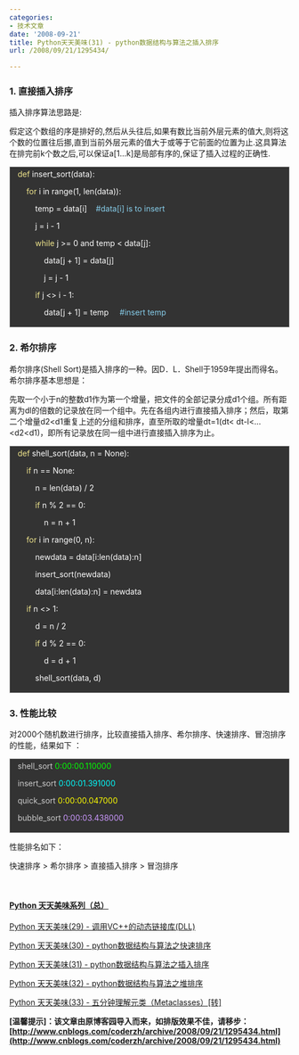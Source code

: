 ```yaml
---
categories:
- 技术文章
date: '2008-09-21'
title: Python天天美味(31) - python数据结构与算法之插入排序
url: /2008/09/21/1295434/

---
```



### 1. 直接插入排序

插入排序算法思路是:

假定这个数组的序是排好的,然后从头往后,如果有数比当前外层元素的值大,则将这个数的位置往后挪,直到当前外层元素的值大于或等于它前面的位置为止.这具算法在排完前k个数之后,可以保证a[1&#8230;k]是局部有序的,保证了插入过程的正确性.

<div style="border: 1px solid #cccccc; padding: 4px 5px 4px 14px; background-color: #333333; color: #cccccc;"><span style="color: #f0e68c;">def</span> <span style="color: #ffffff;">insert_sort</span><span style="color: #ffffff;">(</span><span style="color: #ffffff;">data</span><span style="color: #ffffff;">):</span>

<span style="color: #ffffff;">&nbsp;&nbsp;&nbsp; </span><span style="color: #f0e68c;">for</span> <span style="color: #ffffff;">i</span> <span style="color: #ffffff;">in</span> <span style="color: #ffffff;">range</span><span style="color: #ffffff;">(</span><span style="color: #ffffff;">1</span><span style="color: #ffffff;">,</span> <span style="color: #ffffff;">len</span><span style="color: #ffffff;">(</span><span style="color: #ffffff;">data</span><span style="color: #ffffff;">)):</span>

<span style="color: #ffffff;">&nbsp;&nbsp;&nbsp;&nbsp;&nbsp;&nbsp;&nbsp; </span><span style="color: #ffffff;">temp</span> <span style="color: #ffffff;">=</span> <span style="color: #ffffff;">data</span><span style="color: #ffffff;">[</span><span style="color: #ffffff;">i</span><span style="color: #ffffff;">]</span><span style="color: #ffffff;">&nbsp;&nbsp;&nbsp; </span><span style="color: #87ceeb;">#data[i] is to insert</span>

<span style="color: #ffffff;">&nbsp;&nbsp;&nbsp;&nbsp;&nbsp;&nbsp;&nbsp; </span><span style="color: #ffffff;">j</span> <span style="color: #ffffff;">=</span> <span style="color: #ffffff;">i</span> <span style="color: #ffffff;">-</span> <span style="color: #ffffff;">1</span>

<span style="color: #ffffff;">&nbsp;&nbsp;&nbsp;&nbsp;&nbsp;&nbsp;&nbsp; </span><span style="color: #f0e68c;">while</span> <span style="color: #ffffff;">j</span> <span style="color: #ffffff;">&gt;=</span> <span style="color: #ffffff;">0</span> <span style="color: #ffffff;">and</span> <span style="color: #ffffff;">temp</span> <span style="color: #ffffff;">&lt;</span> <span style="color: #ffffff;">data</span><span style="color: #ffffff;">[</span><span style="color: #ffffff;">j</span><span style="color: #ffffff;">]:</span>

<span style="color: #ffffff;">&nbsp;&nbsp;&nbsp;&nbsp;&nbsp;&nbsp;&nbsp;&nbsp;&nbsp;&nbsp;&nbsp; </span><span style="color: #ffffff;">data</span><span style="color: #ffffff;">[</span><span style="color: #ffffff;">j</span> <span style="color: #ffffff;">+</span> <span style="color: #ffffff;">1</span><span style="color: #ffffff;">]</span> <span style="color: #ffffff;">=</span> <span style="color: #ffffff;">data</span><span style="color: #ffffff;">[</span><span style="color: #ffffff;">j</span><span style="color: #ffffff;">]</span>

<span style="color: #ffffff;">&nbsp;&nbsp;&nbsp;&nbsp;&nbsp;&nbsp;&nbsp;&nbsp;&nbsp;&nbsp;&nbsp; </span><span style="color: #ffffff;">j</span> <span style="color: #ffffff;">=</span> <span style="color: #ffffff;">j</span> <span style="color: #ffffff;">-</span> <span style="color: #ffffff;">1</span>

<span style="color: #ffffff;">&nbsp;&nbsp;&nbsp;&nbsp;&nbsp;&nbsp;&nbsp; </span><span style="color: #f0e68c;">if</span> <span style="color: #ffffff;">j</span> <span style="color: #ffffff;">&lt;&gt;</span> <span style="color: #ffffff;">i</span> <span style="color: #ffffff;">-</span> <span style="color: #ffffff;">1</span><span style="color: #ffffff;">:</span>

<span style="color: #ffffff;">&nbsp;&nbsp;&nbsp;&nbsp;&nbsp;&nbsp;&nbsp;&nbsp;&nbsp;&nbsp;&nbsp; </span><span style="color: #ffffff;">data</span><span style="color: #ffffff;">[</span><span style="color: #ffffff;">j</span> <span style="color: #ffffff;">+</span> <span style="color: #ffffff;">1</span><span style="color: #ffffff;">]</span> <span style="color: #ffffff;">=</span> <span style="color: #ffffff;">temp</span><span style="color: #ffffff;">&nbsp;&nbsp;&nbsp;&nbsp; </span><span style="color: #87ceeb;">#insert temp</span></div>

### 2. 希尔排序

希尔排序(Shell Sort)是插入排序的一种。因D．L．Shell于1959年提出而得名。希尔排序基本思想是：

先取一个小于n的整数d1作为第一个增量，把文件的全部记录分成d1个组。所有距离为dl的倍数的记录放在同一个组中。先在各组内进行直接插入排序；然后，取第二个增量d2&lt;d1重复上述的分组和排序，直至所取的增量dt=1(dt&lt; dt-l&lt;&#8230;&lt;d2&lt;d1)，即所有记录放在同一组中进行直接插入排序为止。

<div style="border: 1px solid #cccccc; padding: 4px 5px 4px 14px; background-color: #333333; color: #cccccc;"><span style="color: #f0e68c;">def</span> <span style="color: #ffffff;">shell_sort</span><span style="color: #ffffff;">(</span><span style="color: #ffffff;">data</span><span style="color: #ffffff;">,</span> <span style="color: #ffffff;">n</span> <span style="color: #ffffff;">=</span> <span style="color: #ffffff;">None</span><span style="color: #ffffff;">):</span>

<span style="color: #ffffff;">&nbsp;&nbsp;&nbsp; </span><span style="color: #f0e68c;">if</span> <span style="color: #ffffff;">n</span> <span style="color: #ffffff;">==</span> <span style="color: #ffffff;">None</span><span style="color: #ffffff;">:</span>

<span style="color: #ffffff;">&nbsp;&nbsp;&nbsp;&nbsp;&nbsp;&nbsp;&nbsp; </span><span style="color: #ffffff;">n</span> <span style="color: #ffffff;">=</span> <span style="color: #ffffff;">len</span><span style="color: #ffffff;">(</span><span style="color: #ffffff;">data</span><span style="color: #ffffff;">)</span> <span style="color: #ffffff;">/</span> <span style="color: #ffffff;">2</span>

<span style="color: #ffffff;">&nbsp;&nbsp;&nbsp;&nbsp;&nbsp;&nbsp;&nbsp; </span><span style="color: #f0e68c;">if</span> <span style="color: #ffffff;">n</span> <span style="color: #ffffff;">%</span> <span style="color: #ffffff;">2</span> <span style="color: #ffffff;">==</span> <span style="color: #ffffff;">0</span><span style="color: #ffffff;">:</span>

<span style="color: #ffffff;">&nbsp;&nbsp;&nbsp;&nbsp;&nbsp;&nbsp;&nbsp;&nbsp;&nbsp;&nbsp;&nbsp; </span><span style="color: #ffffff;">n</span> <span style="color: #ffffff;">=</span> <span style="color: #ffffff;">n</span> <span style="color: #ffffff;">+</span> <span style="color: #ffffff;">1</span>

<span style="color: #ffffff;">&nbsp;&nbsp;&nbsp; </span><span style="color: #f0e68c;">for</span> <span style="color: #ffffff;">i</span> <span style="color: #ffffff;">in</span> <span style="color: #ffffff;">range</span><span style="color: #ffffff;">(</span><span style="color: #ffffff;">0</span><span style="color: #ffffff;">,</span> <span style="color: #ffffff;">n</span><span style="color: #ffffff;">):</span>

<span style="color: #ffffff;">&nbsp;&nbsp;&nbsp;&nbsp;&nbsp;&nbsp;&nbsp; </span><span style="color: #ffffff;">newdata</span> <span style="color: #ffffff;">=</span> <span style="color: #ffffff;">data</span><span style="color: #ffffff;">[</span><span style="color: #ffffff;">i</span><span style="color: #ffffff;">:</span><span style="color: #ffffff;">len</span><span style="color: #ffffff;">(</span><span style="color: #ffffff;">data</span><span style="color: #ffffff;">):</span><span style="color: #ffffff;">n</span><span style="color: #ffffff;">]</span>

<span style="color: #ffffff;">&nbsp;&nbsp;&nbsp;&nbsp;&nbsp;&nbsp;&nbsp; </span><span style="color: #ffffff;">insert_sort</span><span style="color: #ffffff;">(</span><span style="color: #ffffff;">newdata</span><span style="color: #ffffff;">)</span>

<span style="color: #ffffff;">&nbsp;&nbsp;&nbsp;&nbsp;&nbsp;&nbsp;&nbsp; </span><span style="color: #ffffff;">data</span><span style="color: #ffffff;">[</span><span style="color: #ffffff;">i</span><span style="color: #ffffff;">:</span><span style="color: #ffffff;">len</span><span style="color: #ffffff;">(</span><span style="color: #ffffff;">data</span><span style="color: #ffffff;">):</span><span style="color: #ffffff;">n</span><span style="color: #ffffff;">]</span> <span style="color: #ffffff;">=</span> <span style="color: #ffffff;">newdata</span>

<span style="color: #ffffff;">&nbsp;&nbsp;&nbsp; </span><span style="color: #f0e68c;">if</span> <span style="color: #ffffff;">n</span> <span style="color: #ffffff;">&lt;&gt;</span> <span style="color: #ffffff;">1</span><span style="color: #ffffff;">:</span>

<span style="color: #ffffff;">&nbsp;&nbsp;&nbsp;&nbsp;&nbsp;&nbsp;&nbsp; </span><span style="color: #ffffff;">d</span> <span style="color: #ffffff;">=</span> <span style="color: #ffffff;">n</span> <span style="color: #ffffff;">/</span> <span style="color: #ffffff;">2</span>

<span style="color: #ffffff;">&nbsp;&nbsp;&nbsp;&nbsp;&nbsp;&nbsp;&nbsp; </span><span style="color: #f0e68c;">if</span> <span style="color: #ffffff;">d</span> <span style="color: #ffffff;">%</span> <span style="color: #ffffff;">2</span> <span style="color: #ffffff;">==</span> <span style="color: #ffffff;">0</span><span style="color: #ffffff;">:</span>

<span style="color: #ffffff;">&nbsp;&nbsp;&nbsp;&nbsp;&nbsp;&nbsp;&nbsp;&nbsp;&nbsp;&nbsp;&nbsp; </span><span style="color: #ffffff;">d</span> <span style="color: #ffffff;">=</span> <span style="color: #ffffff;">d</span> <span style="color: #ffffff;">+</span> <span style="color: #ffffff;">1</span>

<span style="color: #ffffff;">&nbsp;&nbsp;&nbsp;&nbsp;&nbsp;&nbsp;&nbsp; </span><span style="color: #ffffff;">shell_sort</span><span style="color: #ffffff;">(</span><span style="color: #ffffff;">data</span><span style="color: #ffffff;">,</span> <span style="color: #ffffff;">d</span><span style="color: #ffffff;">)</span></div>

### 3. 性能比较

对2000个随机数进行排序，比较直接插入排序、希尔排序、快速排序、冒泡排序的性能，结果如下 ：

<div style="border: 1px solid #cccccc; padding: 4px 5px 4px 14px; background-color: #333333; color: #cccccc;">shell_sort <span style="color: #00ff00;">0:00:00.110000</span>

insert_sort <span style="color: #00ffff;">0:00:01.391000</span>

quick_sort <span style="color: #ffff00;">0:00:00.047000</span>

bubble_sort <span style="color: #cc99ff;">0:00:03.438000</span></div>

性能排名如下：

快速排序 &gt; 希尔排序 &gt; 直接插入排序 &gt; 冒泡排序

&nbsp;

#### [Python    天天美味系列（总）](http://www.cnblogs.com/coderzh/archive/2008/07/08/pythoncookbook.html)&nbsp; &nbsp;       

[Python      天天美味(29) - 调用VC++的动态链接库(DLL)](http://www.cnblogs.com/coderzh/archive/2008/07/23/1249919.html)&nbsp;
  
[Python      天天美味(30) - python数据结构与算法之快速排序](http://www.cnblogs.com/coderzh/archive/2008/09/20/1294947.html)&nbsp;
  
[Python      天天美味(31) - python数据结构与算法之插入排序](http://www.cnblogs.com/coderzh/archive/2008/09/21/1295434.html)&nbsp;
  
[Python      天天美味(32) - python数据结构与算法之堆排序](http://www.cnblogs.com/coderzh/archive/2008/09/22/1296195.html)&nbsp;
  
[Python      天天美味(33) - 五分钟理解元类（Metaclasses）[转]](http://www.cnblogs.com/coderzh/archive/2008/12/07/1349735.html)


**[温馨提示]：该文章由原博客园导入而来，如排版效果不佳，请移步：[http://www.cnblogs.com/coderzh/archive/2008/09/21/1295434.html](http://www.cnblogs.com/coderzh/archive/2008/09/21/1295434.html)**